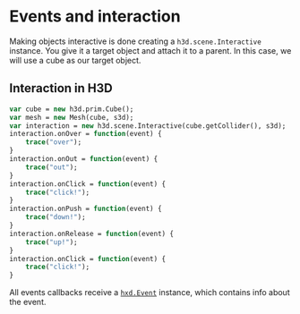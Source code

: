# Events and interaction

Making objects interactive is done creating a `h3d.scene.Interactive` instance. You give it a target object and attach it to a parent.
In this case, we will use a cube as our target object.

## Interaction in H3D
```haxe
var cube = new h3d.prim.Cube();
var mesh = new Mesh(cube, s3d);
var interaction = new h3d.scene.Interactive(cube.getCollider(), s3d);
interaction.onOver = function(event) {
	trace("over");
}
interaction.onOut = function(event) {
	trace("out");
}
interaction.onClick = function(event) {
	trace("click!");
}
interaction.onPush = function(event) {
	trace("down!");
}
interaction.onRelease = function(event) {
	trace("up!");
}
interaction.onClick = function(event) {
	trace("click!");
}
```

All events callbacks receive a [`hxd.Event`](api/hxd/Event.html) instance, which contains info about the event.
